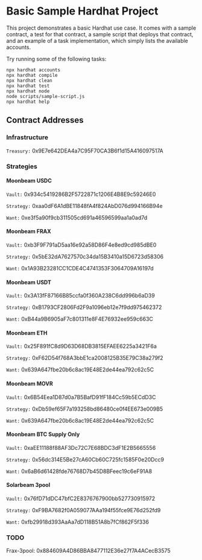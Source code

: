 # Basic Sample Hardhat Project

This project demonstrates a basic Hardhat use case. It comes with a sample contract, a test for that contract, a sample script that deploys that contract, and an example of a task implementation, which simply lists the available accounts.

Try running some of the following tasks:

```shell
npx hardhat accounts
npx hardhat compile
npx hardhat clean
npx hardhat test
npx hardhat node
node scripts/sample-script.js
npx hardhat help
```

## Contract Addresses

### Infrastructure

`Treasury:` 0x9E7e642DEA4a7C95F70CA3B6f1d15A416097517A


### Strategies

#### Moonbeam USDC

`Vault:` 0x934c5419286B2F5722871c1206E4B8E9c59246E0

`Strategy:` 0xaa0dF6A1dBE11848fA4f824AbD076d994166B94e

`Want:` 0xe3f5a90f9cb311505cd691a46596599aa1a0ad7d

#### Moonbeam FRAX

`Vault:` 0xb3F9F791aD5aa16e92a58D86F4e8ed9cd985dBE0

`Strategy:` 0x5bE32dA7627570c34da15B3410a15D6723d58306

`Want:` 0x1A93B23281CC1CDE4C4741353F3064709A16197d

#### Moonbeam USDT

`Vault:` 0x3A13fF87166B85ccfa0f360A238C6dd996b6aD39

`Strategy:` 0xB1793CF2806Fd2F9a1096eb12e7f9dd975462372

`Want:` 0xB44a9B6905aF7c801311e8F4E76932ee959c663C

#### Moonbeam ETH

`Vault:` 0x25F891fC8d9D63D68DB3815EFAEE6225a3421F6a

`Strategy:` 0xF62D54f768A3bbE1ca2008125B35E79C38a279f2

`Want:` 0x639A647fbe20b6c8ac19E48E2de44ea792c62c5C

#### Moonbeam MOVR

`Vault:` 0x6B54Eea1D87d0a7B5BafD91fF184Cc59b5ECdD3C

`Strategy:` 0xDb59ef65F7a193258bd86480ce0f4EE673e009B5

`Want:` 0x639A647fbe20b6c8ac19E48E2de44ea792c62c5C

#### Moonbeam BTC Supply Only

`Vault:` 0xaEE11188f88AF3Dc72C7E68BDC3dF1E2B5665556

`Strategy:` 0x56dc314E5Be27cA60Cb60C725fc1585F0e20Dcc9

`Want:` 0x6aB6d61428fde76768D7b45D8BFeec19c6eF91A8

#### Solarbeam 3pool

`Vault:` 0x76fD71dDC47bfC2E8376767900bb527730915972

`Strategy:` 0xF9BA7682f0A059077AAa194f55fce9E76d252fd9

`Want:` 0xfb29918d393AaAa7dD118B51A8b7fCf862F5f336



### TODO

Frax-3pool: 0x884609A4D86BBA8477112E36e27f7A4ACecB3575
